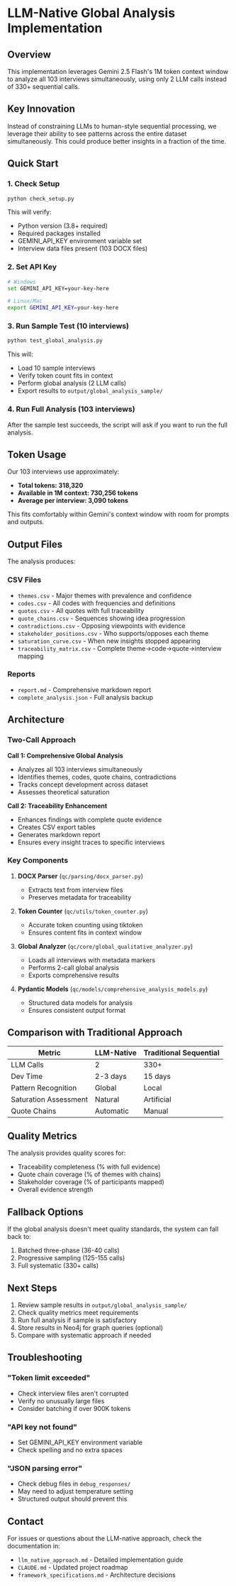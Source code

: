 # LLM-Native Global Analysis Implementation

## Overview

This implementation leverages Gemini 2.5 Flash's 1M token context window to analyze all 103 interviews simultaneously, using only 2 LLM calls instead of 330+ sequential calls.

## Key Innovation

Instead of constraining LLMs to human-style sequential processing, we leverage their ability to see patterns across the entire dataset simultaneously. This could produce better insights in a fraction of the time.

## Quick Start

### 1. Check Setup
```bash
python check_setup.py
```

This will verify:
- Python version (3.8+ required)
- Required packages installed
- GEMINI_API_KEY environment variable set
- Interview data files present (103 DOCX files)

### 2. Set API Key
```bash
# Windows
set GEMINI_API_KEY=your-key-here

# Linux/Mac
export GEMINI_API_KEY=your-key-here
```

### 3. Run Sample Test (10 interviews)
```bash
python test_global_analysis.py
```

This will:
- Load 10 sample interviews
- Verify token count fits in context
- Perform global analysis (2 LLM calls)
- Export results to `output/global_analysis_sample/`

### 4. Run Full Analysis (103 interviews)
After the sample test succeeds, the script will ask if you want to run the full analysis.

## Token Usage

Our 103 interviews use approximately:
- **Total tokens: 318,320**
- **Available in 1M context: 730,256 tokens**
- **Average per interview: 3,090 tokens**

This fits comfortably within Gemini's context window with room for prompts and outputs.

## Output Files

The analysis produces:

### CSV Files
- `themes.csv` - Major themes with prevalence and confidence
- `codes.csv` - All codes with frequencies and definitions  
- `quotes.csv` - All quotes with full traceability
- `quote_chains.csv` - Sequences showing idea progression
- `contradictions.csv` - Opposing viewpoints with evidence
- `stakeholder_positions.csv` - Who supports/opposes each theme
- `saturation_curve.csv` - When new insights stopped appearing
- `traceability_matrix.csv` - Complete theme→code→quote→interview mapping

### Reports
- `report.md` - Comprehensive markdown report
- `complete_analysis.json` - Full analysis backup

## Architecture

### Two-Call Approach

**Call 1: Comprehensive Global Analysis**
- Analyzes all 103 interviews simultaneously
- Identifies themes, codes, quote chains, contradictions
- Tracks concept development across dataset
- Assesses theoretical saturation

**Call 2: Traceability Enhancement**  
- Enhances findings with complete quote evidence
- Creates CSV export tables
- Generates markdown report
- Ensures every insight traces to specific interviews

### Key Components

1. **DOCX Parser** (`qc/parsing/docx_parser.py`)
   - Extracts text from interview files
   - Preserves metadata for traceability

2. **Token Counter** (`qc/utils/token_counter.py`)
   - Accurate token counting using tiktoken
   - Ensures content fits in context window

3. **Global Analyzer** (`qc/core/global_qualitative_analyzer.py`)
   - Loads all interviews with metadata markers
   - Performs 2-call global analysis
   - Exports comprehensive results

4. **Pydantic Models** (`qc/models/comprehensive_analysis_models.py`)
   - Structured data models for analysis
   - Ensures consistent output format

## Comparison with Traditional Approach

| Metric | LLM-Native | Traditional Sequential |
|--------|------------|----------------------|
| LLM Calls | 2 | 330+ |
| Dev Time | 2-3 days | 15 days |
| Pattern Recognition | Global | Local |
| Saturation Assessment | Natural | Artificial |
| Quote Chains | Automatic | Manual |

## Quality Metrics

The analysis provides quality scores for:
- Traceability completeness (% with full evidence)
- Quote chain coverage (% of themes with chains)
- Stakeholder coverage (% of participants mapped)
- Overall evidence strength

## Fallback Options

If the global analysis doesn't meet quality standards, the system can fall back to:
1. Batched three-phase (36-40 calls)
2. Progressive sampling (125-155 calls)
3. Full systematic (330+ calls)

## Next Steps

1. Review sample results in `output/global_analysis_sample/`
2. Check quality metrics meet requirements
3. Run full analysis if sample is satisfactory
4. Store results in Neo4j for graph queries (optional)
5. Compare with systematic approach if needed

## Troubleshooting

### "Token limit exceeded"
- Check interview files aren't corrupted
- Verify no unusually large files
- Consider batching if over 900K tokens

### "API key not found"
- Set GEMINI_API_KEY environment variable
- Check spelling and no extra spaces

### "JSON parsing error"
- Check debug files in `debug_responses/`
- May need to adjust temperature setting
- Structured output should prevent this

## Contact

For issues or questions about the LLM-native approach, check the documentation in:
- `llm_native_approach.md` - Detailed implementation guide
- `CLAUDE.md` - Updated project roadmap
- `framework_specifications.md` - Architecture decisions